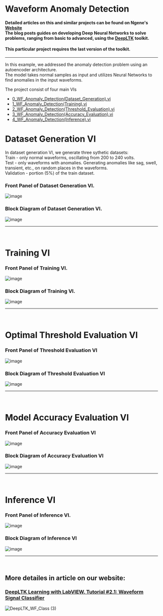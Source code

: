 # Waveform Anomaly Detection


#### Detailed articles on this and similar projects can be found on Ngene's [Website](https://www.ngene.co/blog) <br/> The blog posts guides on developing Deep Neural Networks to solve problems, ranging from basic to advanced, using the [DeepLTK](https://www.ngene.co/deep-learning-toolkit-for-labview) toolkit.
#### This particular project requires the last version of the toolkit.
----

In this example, we addressed the anomaly detection problem using an autoencoder architecture.
<br/>
The model takes normal samples as input and utilizes Neural Networks to find anomalies in the input waveforms.
<br/>

The project consist of four main VIs
- [0_WF_Anomaly_Detection(Dataset_Generation).vi](#dataset-generation-vi)
- [1_WF_Anomaly_Detection(Training).vi](#training-vi)
- [2_WF_Anomaly_Detection(Threshold_Evaluation).vi](#optimal-threshold-evaluation-vi)
- [3_WF_Anomaly_Detection(Accuracy_Evaluation).vi](#model-accuracy-evaluation-vi)
- [4_WF_Anomaly_Detection(Inference).vi](#inference-vi)

# Dataset Generation VI
In dataset generation VI, we generate three sythetic datasets: <br/>
Train - only normal waveforms, oscillating from 200 to 240 volts. <br/>
Test - only waveforms with anomalies. Generating anomalies like sag, swell, transient, etc., on random places in the waveforms. <br/>
Validation - portion (5%) of the train dataset.
### Front Panel of Dataset Generation VI. <br/>
![image](https://github.com/ngenehub/deepltk_examples/assets/131282716/c6ba3c4c-c061-4079-853b-ed99a801468e) <br/>

### Block Diagram of Dataset Generation VI. <br/>
![image](https://github.com/ngenehub/deepltk_examples/assets/131282716/eb1edeb0-4415-41d6-99d0-5e25dd13a3cb) <br/>

----

<br/>

# Training VI

### Front Panel of Training VI. <br/>
![image](https://github.com/ngenehub/deepltk_examples/assets/131282716/8ebdfbb0-2315-4d4e-90b6-2866feea18af) <br/>

### Block Diagram of Training VI. <br/>
![image](https://github.com/ngenehub/deepltk_examples/assets/131282716/f33aa70d-b4f9-4b48-8efe-2abb6b0b934c)

----

<br/>

# Optimal Threshold Evaluation VI

### Front Panel of Threshold Evaluation VI <br/>
![image](https://github.com/ngenehub/deepltk_examples/assets/131282716/b328b546-0113-4d44-8c60-c02deaaebb63) <br/>

### Block Diagram of Threshold Evaluation VI <br/>
![image](https://github.com/ngenehub/deepltk_examples/assets/131282716/d276ce18-9f69-4d36-865f-8a294f2b66e4)

----

<br/>

# Model Accuracy Evaluation VI

### Front Panel of Accuracy Evaluation VI <br/>
![image](https://github.com/ngenehub/deepltk_examples/assets/131282716/54d76d36-0c5b-460c-a821-fefa9ae94e10) <br/>

### Block Diagram of Accuracy Evaluation VI <br/>
![image](https://github.com/ngenehub/deepltk_examples/assets/131282716/b973501c-947a-4177-8aa4-8429c8654e0c)

----

<br/>

# Inference VI

### Front Panel of Inference VI. <br/>
![image](https://github.com/ngenehub/deepltk_examples/assets/131282716/ce834c64-d624-4d3c-9971-9e631353d7c1) <br/>

### Block Diagram of Inference VI <br/>

![image](https://github.com/ngenehub/deepltk_examples/assets/131282716/4cbb8e7f-4032-41a6-a9e9-3e26d56b4e4d)

----

<br/>

## More detailes in article on our website:

### [DeepLTK Learning with LabVIEW. Tutorial #2.1: Waveform Signal Classifier](https://www.ngene.co/post/deep-learning-with-labview-tutorial-2-1-waveform-signal-classifier)

![DeepLTK_WF_Class (3)](https://github.com/ngenehub/deepltk_examples/assets/131282716/d10778ea-c1fd-4241-b3c4-d3b1320e37af)



